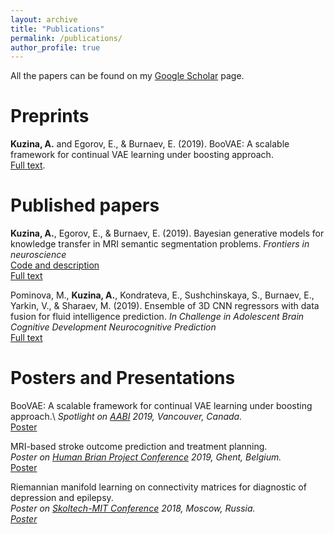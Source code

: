 ```yaml
---
layout: archive
title: "Publications"
permalink: /publications/
author_profile: true
---
```


All the papers can be found on my  <a href="https://scholar.google.com/citations?user=IMoc7ioAAAAJ&hl=en"> Google Scholar</a> page.


Preprints
======
**Kuzina, A.** and Egorov, E., & Burnaev, E. (2019). BooVAE: A scalable framework for continual VAE learning under boosting approach. \
[Full text](https://arxiv.org/abs/1908.11853).



Published papers
======
**Kuzina, A.**, Egorov, E., & Burnaev, E. (2019). 
Bayesian generative models for knowledge transfer in MRI semantic segmentation problems. 
*Frontiers in neuroscience*\
[Code and description](https://akuzina.github.io/DWP/) \
[Full text](https://www.frontiersin.org/articles/10.3389/fnins.2019.00844/full)

Pominova, M., **Kuzina, A.**, Kondrateva, E., Sushchinskaya, S., Burnaev, E., Yarkin, V., & Sharaev, M. (2019). Ensemble of 3D CNN regressors with data fusion for fluid intelligence prediction. 
*In Challenge in Adolescent Brain Cognitive Development Neurocognitive Prediction*\
[Full text](https://link.springer.com/chapter/10.1007/978-3-030-31901-4_19)


Posters and Presentations
======
BooVAE: A scalable framework for continual VAE learning under boosting approach.\ 
*Spotlight on [AABI](http://approximateinference.org/) 2019, Vancouver, Canada.* \
[Poster](https://akuzina.github.io/files/Boo_AABI_Poster.pdf)



MRI-based stroke outcome prediction and treatment planning.\
*Poster on [Human Brian Project Conference](https://education.humanbrainproject.eu/web/3rd-hbp-student-conference) 2019, Ghent, Belgium.* \
 [Poster](https://akuzina.github.io/files/HBP_Poster.pdf)


Riemannian manifold learning on connectivity matrices for diagnostic of depression and epilepsy.\
*Poster on [Skoltech-MIT Conference](https://www.skoltech.ru/en/2018/10/mit-skoltech-conference-collaborative-solutions-for-next-generation-education-science-and-technology-2/) 2018, Moscow, Russia.\
 [Poster](https://akuzina.github.io/files/Sk_MIT_Poster.pdf)*

